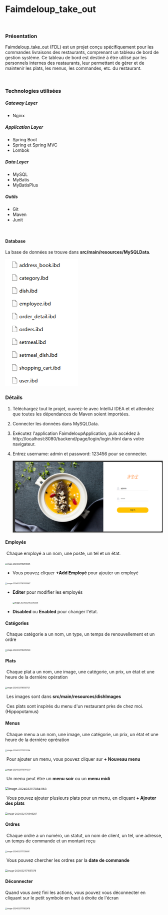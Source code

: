# Faimdeloup_take_out

<br>

### Présentation

Faimdeloup_take_out (FDL) est un projet conçu spécifiquement pour les commandes livraisons des restaurants, comprenant un tableau de bord de gestion système. Ce tableau de bord est destiné à être utilisé par les personnels internes des reataurants, leur permettant de gérer et de maintenir les plats, les menus, les commandes, etc. du restaurant.

<br>

### Technologies utilisées

##### Gateway Layer

- Nginx

##### Application Layer

- Spring Boot
- Spring et Spring MVC
- Lombok

##### Data Layer

- MySQL
- MyBatis
- MyBatisPlus

##### Outils

- Git
- Maven
- Junit

<br>

#### Database

La base de données se trouve dans **src/main/resources/MySQLData**.

![image](https://github.com/frankl1nzhu/faimdeloup_take_out/blob/main/src/main/resources/githubImages/image-database.png)

### Détails

1. Téléchargez tout le projet, ouvrez-le avec IntelliJ IDEA et et attendez que toutes les dépendances de Maven soient importées.

2. Connecter les données dans MySQLData.

3. Exécutez l'application FaimdeloupApplication, puis accédez à http://localhost:8080/backend/page/login/login.html dans votre navigateur.

4. Entrez username: admin et password: 123456 pour se connecter.

   ![image](https://github.com/frankl1nzhu/faimdeloup_take_out/blob/main/src/main/resources/githubImages/image-login.png)
   

#### Employés

​	Chaque employé a un nom, une poste, un tel et un état.

<img src="C:\Users\zhuyz\AppData\Roaming\Typora\typora-user-images\image-20240321162518305.png" alt="image-20240321162518305" style="zoom: 40%;" />

- Vous pouvez cliquer **+Add Employé** pour ajouter un employé

<img src="C:\Users\zhuyz\AppData\Roaming\Typora\typora-user-images\image-20240321163100087.png" alt="image-20240321163100087" style="zoom: 40%;" />

- **Editer** pour modifier les employés

  <img src="C:\Users\zhuyz\AppData\Roaming\Typora\typora-user-images\image-20240321163240356.png" alt="image-20240321163240356" style="zoom: 40%;" />

- **Disabled** ou **Enabled** pour changer l'état.



####  Catégories

​	Chaque catégorie a un nom, un type, un temps de renouvellement et un ordre

<img src="C:\Users\zhuyz\AppData\Roaming\Typora\typora-user-images\image-20240321164950146.png" alt="image-20240321164950146" style="zoom:40%;" />



#### Plats

​	Chaque plat a un nom, une image, une catégorie, un prix, un état et une heure de la dernière opération

<img src="C:\Users\zhuyz\AppData\Roaming\Typora\typora-user-images\image-20240321165507121.png" alt="image-20240321165507121" style="zoom:40%;" />

​	Les images sont dans **src/main/resources/dishImages**

​	Ces plats sont inspirés du menu d'un restaurant près de chez moi. (Hippopotamus)

#### Menus

​	Chaque menu a un nom, une image, une catégorie, un prix, un état et une heure de la dernière oprération

<img src="C:\Users\zhuyz\AppData\Roaming\Typora\typora-user-images\image-20240321170513264.png" alt="image-20240321170513264" style="zoom:40%;" />

​		Pour ajouter un menu, vous pouvez cliquer sur **+ Nouveau menu**

<img src="C:\Users\zhuyz\AppData\Roaming\Typora\typora-user-images\image-20240321170744337.png" alt="image-20240321170744337" style="zoom:40%;" />

​		Un menu peut être un **menu soir** ou un **menu midi**

<img src="C:\Users\zhuyz\AppData\Roaming\Typora\typora-user-images\image-20240321170841163.png" alt="image-20240321170841163" style="zoom: 67%;" />

​		Vous pouvez ajouter plusieurs plats pour un menu, en cliquant **+ Ajouter des plats**

<img src="C:\Users\zhuyz\AppData\Roaming\Typora\typora-user-images\image-20240321170946287.png" alt="image-20240321170946287" style="zoom: 50%;" />

#### Ordres

​	Chaque ordre a un numéro, un statut, un nom de client, un tel, une adresse, un temps de commande et un montant reçu

​	<img src="C:\Users\zhuyz\AppData\Roaming\Typora\typora-user-images\image-20240321171218891.png" alt="image-20240321171218891" style="zoom:40%;" />

​	Vous pouvez chercher les ordres par la **date de commande**

<img src="C:\Users\zhuyz\AppData\Roaming\Typora\typora-user-images\image-20240321171557079.png" alt="image-20240321171557079" style="zoom:50%;" />

#### Déconnecter

Quand vous avez fini les actions, vous pouvez vous déconnecter en cliquant sur le petit symbole en haut à droite de l'écran

<img src="C:\Users\zhuyz\AppData\Roaming\Typora\typora-user-images\image-20240321171852478.png" alt="image-20240321171852478" style="zoom:40%;" />
